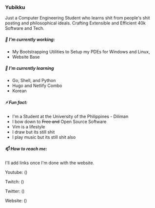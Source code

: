 ### Yubikku
Just a Computer Engineering Student who learns shit from people's shit posting and philosophical ideals. Crafting Extensible and Efficient 40k Software and Tech. 

##### 🔬 I'm currently working:
- My Bootstrapping Utilities to Setup my PDEs for Windows and Linux,
- Website Base

##### 📖 I'm currently learning
- Go, Shell, and Python
- Hugo and Netlify Combo
- Korean

##### ⚡ Fun fact:
- I'm a Student at the University of the Philippines - Diliman
- I bow down to ~~Free and~~ Open Source Software
- Vim is a lifestyle
- I draw but its still shit
- I play music but its still shit also
<!-- - I Stream on the Weekends -->
<!-- - I Make Random Vids(YouTube Link) -->
 
##### 📫 How to reach me:
I'll add links once I'm done with the website.

Youtube: ()

Twitch: ()

Twitter: ()

Website: ()
